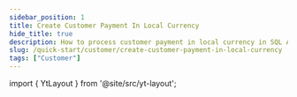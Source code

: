```yaml
---
sidebar_position: 1
title: Create Customer Payment In Local Currency
hide_title: true
description: How to process customer payment in local currency in SQL Accounting
slug: /quick-start/customer/create-customer-payment-in-local-currency
tags: ["Customer"]
---
```


import { YtLayout } from '@site/src/yt-layout'; 

<YtLayout 
url="https://www.youtube.com/embed/cg5t1mb_-AM?autoplay=1" 
videoId="cg5t1mb_-AM" 
    title="Customer Payment In Local Currency"
/>
 
 
